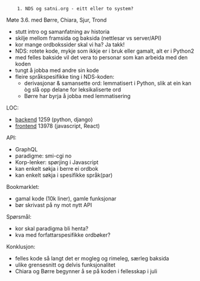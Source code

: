         1. NDS og satni.org - eitt eller to system?

Møte 3.6. med Børre, Chiara, Sjur, Trond

* stutt intro og samanfatning av historia
* skilje mellom framsida og baksida (nettlesar vs server/API)
* kor mange ordbokssider skal vi ha? Ja takk!
* NDS: rotete kode, mykje som ikkje er i bruk eller gamalt, alt er i Python2
* med felles bakside vil det vera to personar som kan arbeida med den koden
* tungt å jobba med andre sin kode
* fleire språkspesifikke ting i NDS-koden:
    - derivasjonar & samansette ord: lemmatisert i Python, slik at ein kan òg slå opp delane for leksikaliserte ord
    - Børre har byrja å jobba med lemmatisering

LOC:
* [backend](https://github.com/divvun/satni-backend) 1259 (python, django)
* [frontend](https://github.com/divvun/satni-frontend) 13978 (javascript, React)

API:
* GraphQL
* paradigme: smi-cgi no
* Korp-lenker: spørjing i Javascript
* kan enkelt søkja i berre ei ordbok
* kan enkelt søkja i spesifikke språk(par)

Bookmarklet:
* gamal kode (10k liner), gamle funksjonar
* bør skrivast på ny mot nytt API

Spørsmål:
* kor skal paradigma bli henta?
* kva med forfattarspesifikke ordbøker?

Konklusjon:
* felles kode så langt det er mogleg og rimeleg, særleg baksida
* ulike grensesnitt og delvis funksjonalitet
* Chiara og Børre begynner å se på koden i fellesskap i juli
